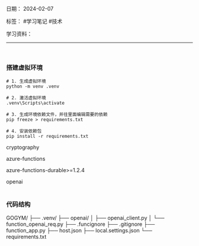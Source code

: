 日期： 2024-02-07

标签： #学习笔记 #技术

学习资料： 


---
<br>

### 搭建虚拟环境

```shell
# 1. 生成虚拟环境
python -m venv .venv

# 2. 激活虚拟环境
.venv\Scripts\activate

# 3. 生成环境依赖文件，并往里面编辑需要的依赖
pip freeze > requirements.txt

# 4. 安装依赖包
pip install -r requirements.txt
```
cryptography

azure-functions

azure-functions-durable>=1.2.4

openai
<br><br>
### 代码结构
GOGYM/ 
├── .venv/ 
├── openai/ 
│ ├── openai_client.py 
│ └── function_openai_req.py
├── .funcignore 
├── .gitignore 
├── function_app.py 
├── host.json 
├── local.settings.json 
└── requirements.txt
